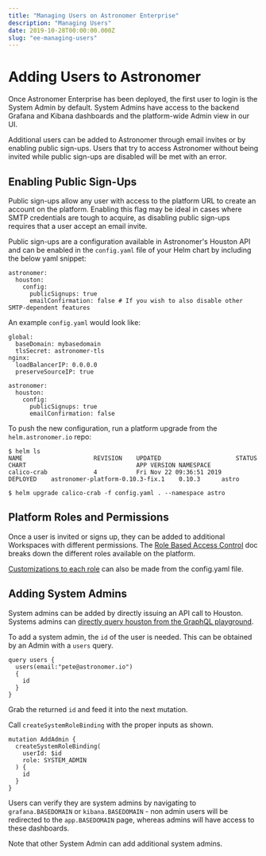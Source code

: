 ```yaml
---
title: "Managing Users on Astronomer Enterprise"
description: "Managing Users"
date: 2019-10-28T00:00:00.000Z
slug: "ee-managing-users"
---
```


# Adding Users to Astronomer

Once Astronomer Enterprise has been deployed, the first user to login is the System Admin by default. System Admins have access to the backend Grafana and Kibana dashboards and the platform-wide Admin view in our UI. 

Additional users can be added to Astronomer through email invites or by enabling public sign-ups. Users that try to access Astronomer without being invited while public sign-ups are disabled will be met with an error.

## Enabling Public Sign-Ups

Public sign-ups allow any user with access to the platform URL to create an account on the platform. Enabling this flag may be ideal in cases where SMTP credentials are tough to acquire, as disabling public sign-ups requires that a user accept an email invite.

Public sign-ups are a configuration available in Astronomer's Houston API and can be enabled in the `config.yaml` file of your Helm chart by including the below yaml snippet:

```
astronomer:
  houston:
    config:
      publicSignups: true
      emailConfirmation: false # If you wish to also disable other SMTP-dependent features
```

An example `config.yaml` would look like:

```
global:
  baseDomain: mybasedomain
  tlsSecret: astronomer-tls
nginx:
  loadBalancerIP: 0.0.0.0
  preserveSourceIP: true

astronomer:
  houston:
    config:
      publicSignups: true
      emailConfirmation: false

```

To push the new configuration, run a platform upgrade from the `helm.astronomer.io` repo:

```
$ helm ls
NAME                	REVISION	UPDATED                 	STATUS  	CHART                           	APP VERSION	NAMESPACE                                       
calico-crab         	4       	Fri Nov 22 09:36:51 2019	DEPLOYED	astronomer-platform-0.10.3-fix.1	0.10.3     	astro                    

$ helm upgrade calico-crab -f config.yaml . --namespace astro

```

## Platform Roles and Permissions 

Once a user is invited or signs up, they can be added to additional Workspaces with different permissions. The [Role Based Access Control](https://www.astronomer.io/docs/rbac/) doc breaks down the different roles available on the platform.

[Customizations to each role](https://www.astronomer.io/docs/ee-configuring-permissions/) can also be made from the config.yaml file.

## Adding System Admins

System admins can be added by directly issuing an API call to Houston. Systems admins can [directly query houston from the GraphQL playground](https://www.astronomer.io/docs/houston-api/).

To add a system admin, the `id` of the user is needed. This can be obtained by an Admin with a `users` query.

```
query users {
  users(email:"pete@astronomer.io")
  {
    id    
  }
}
```
Grab the returned `id` and feed it into the next mutation.

Call `createSystemRoleBinding` with the proper inputs as shown.
```
mutation AddAdmin {
  createSystemRoleBinding(
    userId: $id
    role: SYSTEM_ADMIN
  ) {
    id
  }
}
```
Users can verify they are system admins by navigating to `grafana.BASEDOMAIN` or `kibana.BASEDOMAIN` - non admin users will be redirected to the `app.BASEDOMAIN` page, whereas admins will have access to these dashboards.

Note that other System Admin can add additional system admins.

